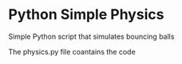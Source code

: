 # Python Simple Physics
Simple Python script that simulates bouncing balls

The physics.py file coantains the code
